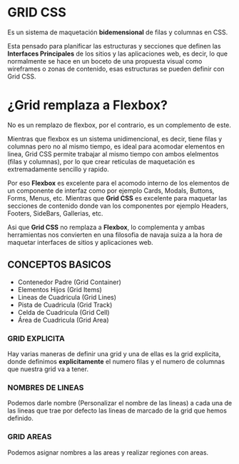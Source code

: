 # GRID CSS

Es un sistema de maquetación __bidemensional__ de filas y columnas en CSS.

Esta pensado para planificar las estructuras y secciones que definen las __Interfaces Principales__ de los sitios y las aplicaciones web, es decir, lo que normalmente se hace en un boceto de una propuesta visual como wireframes o zonas de contenido, esas estructuras se pueden definir con Grid CSS.

# ¿Grid remplaza a  Flexbox?

No es un remplazo de flexbox, por el contrario, es un complemento de este.

Mientras que flexbox es un sistema unidimencional, es decir, tiene filas y columnas pero no al mismo tiempo, es ideal para acomodar elementos en linea, Grid CSS permite trabajar al mismo tiempo con ambos elelmentos (filas y columnas), por lo que crear reticulas de maquetación es extremadamente sencillo y rapido.

Por eso __Flexbox__ es excelente para el acomodo interno de los elementos de un componente de interfaz como por ejemplo Cards, Modals, Buttons, Forms, Menus, etc. Mientras que __Grid CSS__ es excelente para maquetar las secciones de contenido donde van los componentes por ejemplo Headers, Footers, SideBars, Gallerias, etc.

Asi que __Grid CSS__ no remplaza a __Flexbox__, lo complementa y ambas herramientas nos convierten en una filosofia de navaja suiza a la hora de maquetar interfaces de sitios y aplicaciones web.

## CONCEPTOS BASICOS

-  Contenedor Padre (Grid Container)
-  Elementos Hijos (Grid Items)
-  Lineas de Cuadricula (Grid Lines)
-  Pista de Cuadricula (Grid Track)
-  Celda de Cuadricula (Grid Cell)
-  Área de Cuadricula (Grid Area)

### GRID EXPLICITA

Hay varias maneras de definir una grid y una de ellas es la grid explicita, donde definimos __explicitamente__ el numero filas y el numero de columnas que nuestra grid va a tener.

### NOMBRES DE LINEAS

Podemos darle nombre (Personalizar el nombre de las lineas) a cada una de las lineas que trae por defecto las lineas de marcado de la grid que hemos definido.

### GRID AREAS

Podemos asignar nombres a las areas y realizar regiones con areas.
